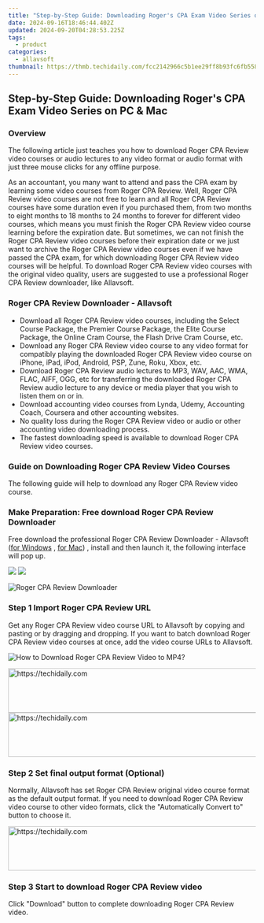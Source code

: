 ```yaml
---
title: "Step-by-Step Guide: Downloading Roger's CPA Exam Video Series on PC & Mac"
date: 2024-09-16T18:46:44.402Z
updated: 2024-09-20T04:28:53.225Z
tags:
  - product
categories:
  - allavsoft
thumbnail: https://thmb.techidaily.com/fcc2142966c5b1ee29ff8b93fc6fb55850db39c56e2485dc6f07b17bf29f5810.jpg
---
```


## Step-by-Step Guide: Downloading Roger's CPA Exam Video Series on PC & Mac

### Overview

The following article just teaches you how to download Roger CPA Review video courses or audio lectures to any video format or audio format with just three mouse clicks for any offline purpose.

As an accountant, you many want to attend and pass the CPA exam by learning some video courses from Roger CPA Review. Well, Roger CPA Review video courses are not free to learn and all Roger CPA Review courses have some duration even if you purchased them, from two months to eight months to 18 months to 24 months to forever for different video courses, which means you must finish the Roger CPA Review video course learning before the expiration date. But sometimes, we can not finish the Roger CPA Review video courses before their expiration date or we just want to archive the Roger CPA Review video courses even if we have passed the CPA exam, for which downloading Roger CPA Review video courses will be helpful. To download Roger CPA Review video courses with the original video quality, users are suggested to use a professional Roger CPA Review downloader, like Allavsoft.

### Roger CPA Review Downloader - Allavsoft

* Download all Roger CPA Review video courses, including the Select Course Package, the Premier Course Package, the Elite Course Package, the Online Cram Course, the Flash Drive Cram Course, etc.
* Download any Roger CPA Review video course to any video format for compatibly playing the downloaded Roger CPA Review video course on iPhone, iPad, iPod, Android, PSP, Zune, Roku, Xbox, etc.
* Download Roger CPA Review audio lectures to MP3, WAV, AAC, WMA, FLAC, AIFF, OGG, etc for transferring the downloaded Roger CPA Review audio lecture to any device or media player that you wish to listen them on or in.
* Download accounting video courses from Lynda, Udemy, Accounting Coach, Coursera and other accounting websites.
* No quality loss during the Roger CPA Review video or audio or other accounting video downloading process.
* The fastest downloading speed is available to download Roger CPA Review video courses.

### Guide on Downloading Roger CPA Review Video Courses

The following guide will help to download any Roger CPA Review video course.

### Make Preparation: Free download Roger CPA Review Downloader

Free download the professional Roger CPA Review Downloader - Allavsoft ([for Windows](https://tools.techidaily.com/allavsoft/products/) , [for Mac](https://tools.techidaily.com/allavsoft/products/)) , install and then launch it, the following interface will pop up.

[![](https://www.allavsoft.com/how-to/../images/how-to/free-download-win.jpg)](https://tools.techidaily.com/allavsoft/products/) [![](https://www.allavsoft.com/how-to/../images/how-to/free-download-mac.jpg)](https://tools.techidaily.com/allavsoft/products/)

![Roger CPA Review Downloader](https://www.allavsoft.com/how-to/../images/allavsoft/screen-shot-600.jpg)

### Step 1 Import Roger CPA Review URL

Get any Roger CPA Review video course URL to Allavsoft by copying and pasting or by dragging and dropping. If you want to batch download Roger CPA Review video courses at once, add the video course URLs to Allavsoft.

![How to Download Roger CPA Review Video to MP4?](https://www.allavsoft.com/how-to/../images/how-to/download-rtmp-video/download-rtmp-video.jpg)

<!-- affiliate ads begin -->
<a href="https://appsumo.8odi.net/c/5597632/2151890/7443" target="_top" id="2151890">
  <img src="//a.impactradius-go.com/display-ad/7443-2151890" border="0" alt="https://techidaily.com" width="728" height="90"/>
</a>
<img height="0" width="0" src="https://appsumo.8odi.net/i/5597632/2151890/7443" style="position:absolute;visibility:hidden;" border="0" />
<!-- affiliate ads end -->

<!-- affiliate ads begin -->
<a href="https://appsumo.8odi.net/c/5597632/2068411/7443" target="_top" id="2068411">
  <img src="//a.impactradius-go.com/display-ad/7443-2068411" border="0" alt="https://techidaily.com" width="728" height="90"/>
</a>
<img height="0" width="0" src="https://appsumo.8odi.net/i/5597632/2068411/7443" style="position:absolute;visibility:hidden;" border="0" />
<!-- affiliate ads end -->

### Step 2 Set final output format (Optional)

Normally, Allavsoft has set Roger CPA Review original video course format as the default output format. If you need to download Roger CPA Review video course to other video formats, click the "Automatically Convert to" button to choose it.

<!-- affiliate ads begin -->
<a href="https://appsumo.8odi.net/c/5597632/2044585/7443" target="_top" id="2044585">
  <img src="//a.impactradius-go.com/display-ad/7443-2044585" border="0" alt="https://techidaily.com" width="728" height="90"/>
</a>
<img height="0" width="0" src="https://appsumo.8odi.net/i/5597632/2044585/7443" style="position:absolute;visibility:hidden;" border="0" />
<!-- affiliate ads end -->

### Step 3 Start to download Roger CPA Review video

Click "Download" button to complete downloading Roger CPA Review video.

<ins class="adsbygoogle"
     style="display:block"
     data-ad-format="autorelaxed"
     data-ad-client="ca-pub-7571918770474297"
     data-ad-slot="1223367746"></ins>

<ins class="adsbygoogle"
     style="display:block"
     data-ad-client="ca-pub-7571918770474297"
     data-ad-slot="8358498916"
     data-ad-format="auto"
     data-full-width-responsive="true"></ins>
